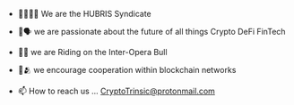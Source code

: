 - 🦸‍♂️🦸‍♀️ We are the HUBRIS Syndicate
- 👀🗣 we are passionate about the future of all things Crypto DeFi FinTech
- 🐂🏇 we are Riding on the Inter-Opera Bull 
- 🤝🫂 we encourage cooperation within blockchain networks

- 📫 How to reach us ... CryptoTrinsic@protonmail.com 

<!---
CRYPTOTRINSIC/CRYPTOBUREAU is a ✨ special ✨ repository because its `README.md` (this file) appears on your GitHub profile.
You can click the Preview link to take a look at your changes.
--->
